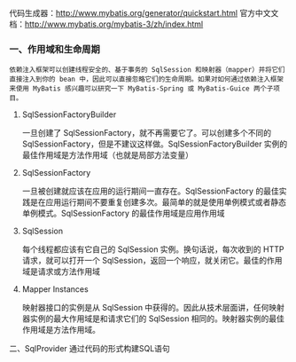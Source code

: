 代码生成器：http://www.mybatis.org/generator/quickstart.html
官方中文文档：http://www.mybatis.org/mybatis-3/zh/index.html

### 一、作用域和生命周期

	依赖注入框架可以创建线程安全的、基于事务的 SqlSession 和映射器（mapper）并将它们直接注入到你的 bean 中，因此可以直接忽略它们的生命周期。如果对如何通过依赖注入框架来使用 MyBatis 感兴趣可以研究一下 MyBatis-Spring 或 MyBatis-Guice 两个子项目。


1. SqlSessionFactoryBuilder

	一旦创建了 SqlSessionFactory，就不再需要它了。可以创建多个不同的SqlSessionFactory，但是不建议这样做。SqlSessionFactoryBuilder 实例的最佳作用域是方法作用域（也就是局部方法变量）
	
2. SqlSessionFactory

	一旦被创建就应该在应用的运行期间一直存在。SqlSessionFactory 的最佳实践是在应用运行期间不要重复创建多次。最简单的就是使用单例模式或者静态单例模式。SqlSessionFactory 的最佳作用域是应用作用域
	
3. SqlSession

	每个线程都应该有它自己的 SqlSession 实例。换句话说，每次收到的 HTTP 请求，就可以打开一个 SqlSession，返回一个响应，就关闭它。最佳的作用域是请求或方法作用域
	
4. Mapper Instances

	映射器接口的实例是从 SqlSession 中获得的。因此从技术层面讲，任何映射器实例的最大作用域是和请求它们的 SqlSession 相同的。映射器实例的最佳作用域是方法作用域。
	
	
二、SqlProvider
	通过代码的形式构建SQL语句